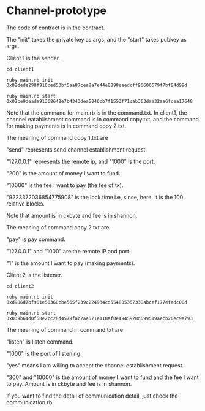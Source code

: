 # Channel-prototype

The code of contract is in the contract.

The "init" takes the private key as args, and the 
"start" takes pubkey as args.

Client 1 is the sender.

```
cd client1

ruby main.rb init 0x82dede298f916ced53bf5aa87cea8a7e44e8898eaedcff96606579f7bf84d99d 

ruby main.rb start 0x02ce9deada91368642e7b4343dea5046cb7f1553f71cab363daa32aa6fcea17648
```

Note that the command for main.rb is in the command.txt. In client1, the channel eatablishment command is in command copy.txt, and the command for making payments is in command copy 2.txt.

The meaning of command copy 1.txt are

"send" represents send channel establishment request.

"127.0.0.1" represents the remote ip, and "1000" is the port.

"200" is the amount of money I want to fund.

"10000" is the fee I want to pay (the fee of tx).

"9223372036854775908" is the lock time i.e, since, here, it is the 100 relative blocks.

Note that amount is in ckbyte and fee is in shannon.

The meaning of command copy 2.txt are

"pay" is pay command.

"127.0.0.1" and "1000" are the remote IP and port.

"1" is the amount I want to pay (making payments).

Client 2 is the listener.

```
cd client2

ruby main.rb init 0xd986d7bf901e50368cbe565f239c224934cd554805357338abcef177efadc08d

ruby main.rb start 0x039b64d0f58e2cc28d4579fac2ae571e118af0e4945928d699519aecb20ec9a793
```

The meaning of command in command.txt are

"listen" is listen command.

"1000" is the port of listening.

"yes" means I am willing to accept the channel establishment request.

"300" and "10000" is the amount of money I want to fund and the fee I want to pay. Amount is in ckbyte and fee is in shannon.

If you want to find the detail of communication detail, just check the communication.rb.